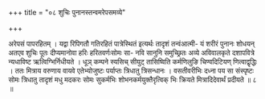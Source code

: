 +++
title = "०८ शुचिः पुनानस्तन्वमरेपसमव्ये"

+++

अरेपसं पापरहितम् । यद्वा रिपिगतौ गतिरहितं पात्रेस्थितं इत्यर्थः तादृशं तन्वंआत्मी- यं शरीरं पुनानः शोधयन् अतएव शुचिः पूतः दीप्यमानोवा हरिः हरितवर्णःसोमः सा- नवि सानुनि समुच्छ्रितः अव्ये अविवालकृते दशापवित्रे न्यधाविष्ट ऋत्विग्भिर्निधीयते । धूञ् कम्पने स्यसिच् सीयुट् तासिष्विति कर्मणिलुङि चिण्वदिटियण् णित्वाद्वृद्धिः । ततः मित्राय वरुणाय वायवे एतेभ्योजुष्टः पर्याप्तः त्रिधातु त्रिसन्धानः । वसतीवरीभिः दध्ना पय सा संस्पृष्टः सोमः त्रिधातु तादृशं मधु मदकरः सोमः सुकर्मभिः शोभनकर्मयुक्तैरृत्विक् भिः क्रियते मित्रादिदेवार्थं प्रदीयते ॥ ८ ॥